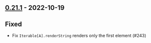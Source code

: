 ## [0.21.1](https://github.com/Kevin-Lee/extras/issues?utf8=%E2%9C%93&q=is%3Aissue+is%3Aclosed+-label%3Ainvalid+milestone%3Amilestone22) - 2022-10-19

## Fixed
* Fix `Iterable[A].renderString` renders only the first element (#243)
